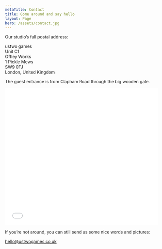 ```yaml
---
metaTitle: Contact
title: Come around and say hello
layout: Page
hero: /assets/contact.jpg
---
```


Our studio’s full postal address:

ustwo games  
Unit C1  
Offley Works  
1 Pickle Mews  
SW9 0FJ  
London, United Kingdom

The guest entrance is from Clapham Road through the big wooden gate.

<div>
  <div class='squashed'>
    <div class='fluid-embed'>
      <iframe src="//www.google.com/maps/embed?pb=!1m18!1m12!1m3!1d2484.8026120943214!2d-0.11554537867375589!3d51.48013736932205!2m3!1f0!2f0!3f0!3m2!1i1024!2i768!4f13.1!3m3!1m2!1s0x0%3A0x2d70846bce702a0!2sustwo+games!5e0!3m2!1sen!2sus!4v1479374791370" width="100%" height="450" frameborder="0" style="border:0" allowfullscreen></iframe>
    </div>
  </div>
</div>

If you’re not around, you can still send us some nice words and pictures:

[hello@ustwogames.co.uk](mailto:hello@ustwogames.co.uk)

